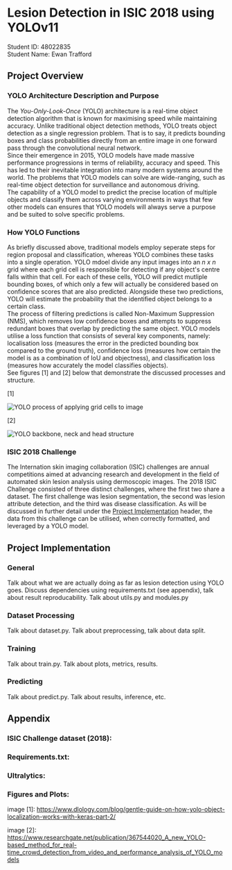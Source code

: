 # Lesion Detection in ISIC 2018 using YOLOv11
Student ID: 48022835  
Student Name: Ewan Trafford

## Project Overview
### YOLO Architecture Description and Purpose
The *You-Only-Look-Once* (YOLO) architecture is a real-time object detection algorithm that is known for maximising speed while maintaining accuracy. Unlike traditional object detection methods, YOLO treats object detection as a single regression problem. That is to say, it predicts bounding boxes and class probabilities directly from an entire image in one forward pass through the convolutional neural network.  
Since their emergence in 2015, YOLO models have made massive performance progressions in terms of reliability, accuracy and speed. This has led to their inevitable integration into many modern systems around the world. The problems that YOLO models can solve are wide-ranging, such as real-time object detection for surveillance and autonomous driving.  
The capability of a YOLO model to predict the precise location of multiple objects and classify them across varying environments in ways that few other models can ensures that YOLO models will always serve a purpose and be suited to solve specific problems.

### How YOLO Functions
As briefly discussed above, traditional models employ seperate steps for region proposal and classification, whereas YOLO combines these tasks into a single operation. YOLO mdoel divide any input images into an *n x n* grid where each grid cell is responsible for detecting if any object's centre falls within that cell. For each of these cells, YOLO will predict mutliple bounding boxes, of which only a few will actually be considered based on confidence scores that are also predicted. Alongside these two predictions, YOLO will estimate the probability that the identified object belongs to a certain class.  
The process of filtering predictions is called Non-Maximum Suppression (NMS), which removes low confidence boxes and attempts to suppress redundant boxes that overlap by predicting the same object. YOLO models utilise a loss function that consists of several key components, namely: localisation loss (measures the error in the predicted bounding box compared to the ground truth), confidence loss (measures how certain the model is as a combination of IoU and objectness), and classification loss (measures how accurately the model classifies objects).  
See figures [1] and [2] below that demonstrate the discussed processes and structure.  

[1]  

![YOLO process of applying grid cells to image](https://www.dlology.com/static/media/uploads/yolo/grid_cell_output.jpg)  

[2]  

![YOLO backbone, neck and head structure](https://www.researchgate.net/profile/Gultekin-Isik/publication/367544020/figure/fig2/AS:11431281122758901@1677554526049/Main-structure-of-YOLO-v4-architecture-28.png)

### ISIC 2018 Challenge
The Internation skin imaging collaboration (ISIC) challenges are annual competitions aimed at advancing research and development in the field of automated skin lesion analysis using dermoscopic images. The 2018 ISIC Challenge consisted of three distinct challenges, where the first two share a dataset. The first challenge was lesion segmentation, the second was lesion attribute detection, and the third was disease classification. As will be discussed in further detail under the [Project Implementation](#project-implementation) header, the data from this challenge can be utilised, when correctly formatted, and leveraged by a YOLO model.


## Project Implementation
### General
Talk about what we are actually doing as far as lesion detection using YOLO goes.
Discuss dependencies using requirements.txt (see appendix), talk about result reproducability.
Talk about utils.py and modules.py

### Dataset Processing
Talk about dataset.py. Talk about preprocessing, talk about data split.

### Training
Talk about train.py. Talk about plots, metrics, results.

### Predicting
Talk about predict.py. Talk about results, inference, etc.

## Appendix
### ISIC Challenge dataset (2018):

### Requirements.txt:

### Ultralytics: 

### Figures and Plots:
image [1]: https://www.dlology.com/blog/gentle-guide-on-how-yolo-object-localization-works-with-keras-part-2/

image [2]: https://www.researchgate.net/publication/367544020_A_new_YOLO-based_method_for_real-time_crowd_detection_from_video_and_performance_analysis_of_YOLO_models

